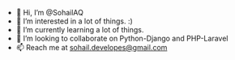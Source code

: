 - 👋 Hi, I’m @SohailAQ
- 👀 I’m interested in a lot of things. :)
- 🌱 I’m currently learning a lot of things.
- 💞️ I’m looking to collaborate on Python-Django and PHP-Laravel
- 📫 Reach me at sohail.developes@gmail.com

<!---
SohailAQ/SohailAQ is a ✨ special ✨ repository because its `README.md` (this file) appears on your GitHub profile.
You can click the Preview link to take a look at your changes.
--->

